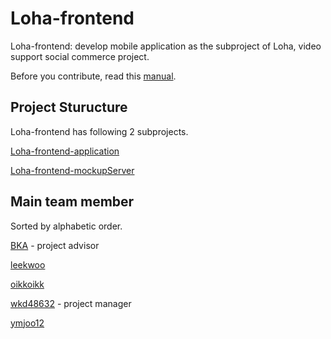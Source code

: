 # Loha-frontend
Loha-frontend: develop mobile application as the subproject of Loha, video support social commerce project.

Before you contribute, read this [manual](manual.md).

## Project Sturucture
Loha-frontend has following 2 subprojects.

[Loha-frontend-application](https://github.com/wkd48632/Loha-frontend-application)

[Loha-frontend-mockupServer](https://github.com/wkd48632/Loha-frontend-mockupServer)

## Main team member
Sorted by alphabetic order.

[BKA](https://github.com/AhnByungkyu) - project advisor

[leekwoo](https://github.com/leekwoo)

[oikkoikk](https://github.com/oikkoikk)

[wkd48632](https://github.com/wkd48632) - project manager

[ymjoo12](https://github.com/ymjoo12)


